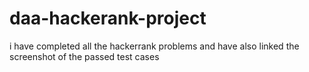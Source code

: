 # daa-hackerank-project
i have completed all the hackerrank problems and have also linked the screenshot of the passed test cases
